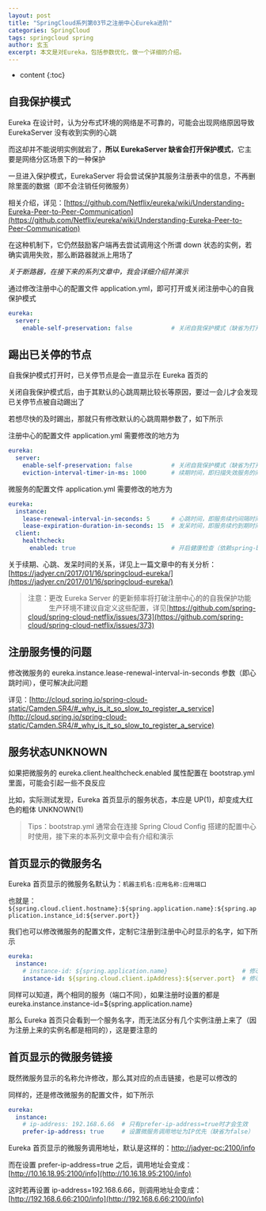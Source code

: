 ```yaml
---
layout: post
title: "SpringCloud系列第03节之注册中心Eureka进阶"
categories: SpringCloud
tags: springcloud spring
author: 玄玉
excerpt: 本文是对Eureka，包括参数优化，做一个详细的介绍。
---
```


* content
{:toc}


## 自我保护模式

Eureka 在设计时，认为分布式环境的网络是不可靠的，可能会出现网络原因导致 EurekaServer 没有收到实例的心跳

而这却并不能说明实例就宕了，**所以 EurekaServer 缺省会打开保护模式**，它主要是网络分区场景下的一种保护

一旦进入保护模式，EurekaServer 将会尝试保护其服务注册表中的信息，不再删除里面的数据（即不会注销任何微服务）

相关介绍，详见：[https://github.com/Netflix/eureka/wiki/Understanding-Eureka-Peer-to-Peer-Communication](https://github.com/Netflix/eureka/wiki/Understanding-Eureka-Peer-to-Peer-Communication)

在这种机制下，它仍然鼓励客户端再去尝试调用这个所谓 down 状态的实例，若确实调用失败，那么断路器就派上用场了

*关于断路器，在接下来的系列文章中，我会详细介绍并演示*

通过修改注册中心的配置文件 application.yml，即可打开或关闭注册中心的自我保护模式

```yml
eureka:
  server:
    enable-self-preservation: false           # 关闭自我保护模式（缺省为打开）
```

## 踢出已关停的节点

自我保护模式打开时，已关停节点是会一直显示在 Eureka 首页的

关闭自我保护模式后，由于其默认的心跳周期比较长等原因，要过一会儿才会发现已关停节点被自动踢出了

若想尽快的及时踢出，那就只有修改默认的心跳周期参数了，如下所示

注册中心的配置文件 application.yml 需要修改的地方为

```yml
eureka:
  server:
    enable-self-preservation: false           # 关闭自我保护模式（缺省为打开）
    eviction-interval-timer-in-ms: 1000       # 续期时间，即扫描失效服务的间隔时间（缺省为60*1000ms）
```

微服务的配置文件 application.yml 需要修改的地方为

```yml
eureka:
  instance:
    lease-renewal-interval-in-seconds: 5      # 心跳时间，即服务续约间隔时间（缺省为30s）
    lease-expiration-duration-in-seconds: 15  # 发呆时间，即服务续约到期时间（缺省为90s）
  client:
    healthcheck:
      enabled: true                           # 开启健康检查（依赖spring-boot-starter-actuator）
```

关于续期、心跳、发呆时间的关系，详见上一篇文章中的有关分析：[https://jadyer.cn/2017/01/16/springcloud-eureka/](https://jadyer.cn/2017/01/16/springcloud-eureka/)

> 注意：更改 Eureka Server 的更新频率将打破注册中心的的自我保护功能<br>
　　　生产环境不建议自定义这些配置，详见[https://github.com/spring-cloud/spring-cloud-netflix/issues/373](https://github.com/spring-cloud/spring-cloud-netflix/issues/373)

## 注册服务慢的问题

修改微服务的 eureka.instance.lease-renewal-interval-in-seconds 参数（即心跳时间），便可解决此问题

详见：[http://cloud.spring.io/spring-cloud-static/Camden.SR4/#_why_is_it_so_slow_to_register_a_service](http://cloud.spring.io/spring-cloud-static/Camden.SR4/#_why_is_it_so_slow_to_register_a_service)

## 服务状态UNKNOWN

如果把微服务的 eureka.client.healthcheck.enabled 属性配置在 bootstrap.yml 里面，可能会引起一些不良反应

比如，实际测试发现，Eureka 首页显示的服务状态，本应是 UP(1)，却变成大红色的粗体 UNKNOWN(1)

> Tips：bootstrap.yml 通常会在连接 Spring Cloud Config 搭建的配置中心时使用，接下来的本系列文章中会有介绍和演示

## 首页显示的微服务名

Eureka 首页显示的微服务名默认为：`机器主机名:应用名称:应用端口`

也就是：`${spring.cloud.client.hostname}:${spring.application.name}:${spring.application.instance_id:${server.port}}`

我们也可以修改微服务的配置文件，定制它注册到注册中心时显示的名字，如下所示

```yml
eureka:
  instance:
    # instance-id: ${spring.application.name}                     # 修改显示的微服务名为：应用名称
    instance-id: ${spring.cloud.client.ipAddress}:${server.port}  # 修改显示的微服务名为：IP:端口
```

同样可以知道，两个相同的服务（端口不同），如果注册时设置的都是 eureka.instance.instance-id=${spring.application.name}

那么 Eureka 首页只会看到一个服务名字，而无法区分有几个实例注册上来了（因为注册上来的实例名都是相同的），这是要注意的

## 首页显示的微服务链接

既然微服务显示的名称允许修改，那么其对应的点击链接，也是可以修改的

同样的，还是修改微服务的配置文件，如下所示

```yml
eureka:
  instance:
    # ip-address: 192.168.6.66  # 只有prefer-ip-address=true时才会生效
    prefer-ip-address: true     # 设置微服务调用地址为IP优先（缺省为false）
```

Eureka 首页显示的微服务调用地址，默认是这样的：[http://jadyer-pc:2100/info](http://jadyer-pc:2100/info)

而在设置 prefer-ip-address=true 之后，调用地址会变成：[http://10.16.18.95:2100/info](http://10.16.18.95:2100/info)

这时若再设置 ip-address=192.168.6.66，则调用地址会变成：[http://192.168.6.66:2100/info](http://192.168.6.66:2100/info)